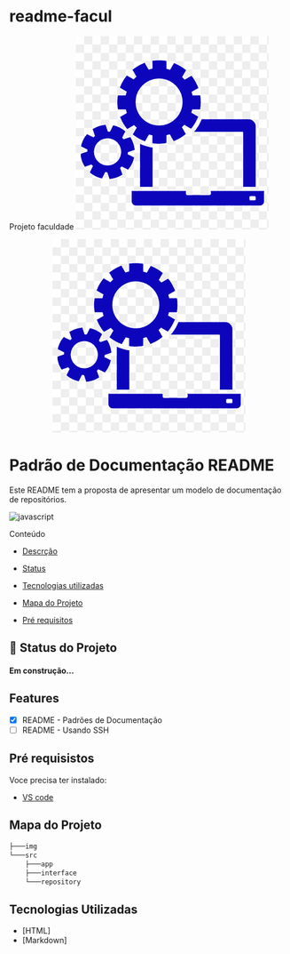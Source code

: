 # readme-facul
Projeto faculdade
![logo](./img/PNG.png)

<p align="center">

  <img src="./img/PNG.png">

<p>

# Padrão de Documentação README

<p id="descricao">Este README tem a proposta de apresentar um modelo de documentação de repositórios.<p>

![javascript](https://img.shields.io/badge/JavaScript-323330?style=for-the-badge&logo=javascript&logoColor=F7DF1E)

Conteúdo
<ul>

<li>

<a href="#descricao">Descrção</a>

</li>

</ul>

<ul>

<li>

<a href="#statusprojeto">Status</a>

</li>

<li>


<a href="#tecnologiasutilizadas">Tecnologias utilizadas</a>

</li>

<li>

<a href="#mapadeprojetos">Mapa do Projeto</a>

</li>

<li>

<a href="#prerequisitos">Pré requisitos</a>

</li>

</ul>

## :rocket: Status do Projeto

<p id=></p>

<h4 id="statusprojeto" align="left">
Em construção...
</h4>

<p id="features"></p>

## Features
- [X] README - Padrões de Documentação
- [ ] README - Usando SSH

<p id="prerequisitos"></p>

## Pré requisistos
Voce precisa ter instalado:

<ul>

   <li>
     <a href="https://code.visualstudio.com">VS code</a>
   </li>

</ul>

<p id="mapadeprojetos"></p>

## Mapa do Projeto
```
├───img
└───src
    ├───app
    ├───interface
    └───repository
```

<p id="tecnologiasutilizadas"></p>

## Tecnologias Utilizadas
- [HTML]
- [Markdown]
